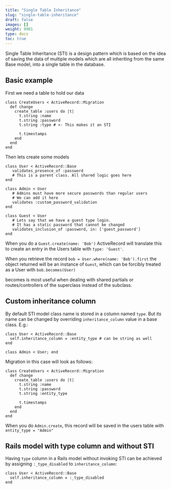 ```yaml
---
title: "Single Table Inheritance"
slug: "single-table-inheritance"
draft: false
images: []
weight: 9981
type: docs
toc: true
---
```


Single Table Inheritance (STI) is a design pattern which is based on the idea of saving the data of multiple models which are all inheriting from the same Base model, into a single table in the database.

## Basic example
First we need a table to hold our data

    class CreateUsers < ActiveRecord::Migration
      def change
        create_table :users do |t|
          t.string :name
          t.string :password
          t.string :type # <- This makes it an STI
    
          t.timestamps
        end
      end
    end


Then lets create some models

    class User < ActiveRecord::Base
       validates_presence_of :password
       # This is a parent class. All shared logic goes here
    end

    class Admin < User
       # Admins must have more secure passwords than regular users
       # We can add it here
       validates :custom_password_validation
    end

    class Guest < User
       # Lets say that we have a guest type login. 
       # It has a static password that cannot be changed
       validates_inclusion_of :password, in: ['guest_password']
    end

When you do a `Guest.create(name: 'Bob')` ActiveRecord will translate this to create an entry in the Users table with `type: 'Guest'`.

When you retrieve the record `bob = User.where(name: 'Bob').first` the object returned will be an instance of `Guest`, which can be forcibly treated as a User with `bob.becomes(User)`

becomes is most useful when dealing with shared partials or routes/controllers of the superclass instead of the subclass.

## Custom inheritance column
By default STI model class name is stored in a column named `type`. But its name can be changed by overriding `inheritance_column` value in a base class. E.g.:

    class User < ActiveRecord::Base
      self.inheritance_column = :entity_type # can be string as well
    end

    class Admin < User; end

Migration in this case will look as follows:

    class CreateUsers < ActiveRecord::Migration
      def change
        create_table :users do |t|
          t.string :name
          t.string :password
          t.string :entity_type
    
          t.timestamps
        end
      end
    end

When you do `Admin.create`, this record will be saved in the users table with `entity_type = "Admin"`


## Rails model with type column and without STI
Having `type` column in a Rails model without invoking STI can be achieved by assigning `:_type_disabled` to `inheritance_column`:

    class User < ActiveRecord::Base
      self.inheritance_column = :_type_disabled
    end


